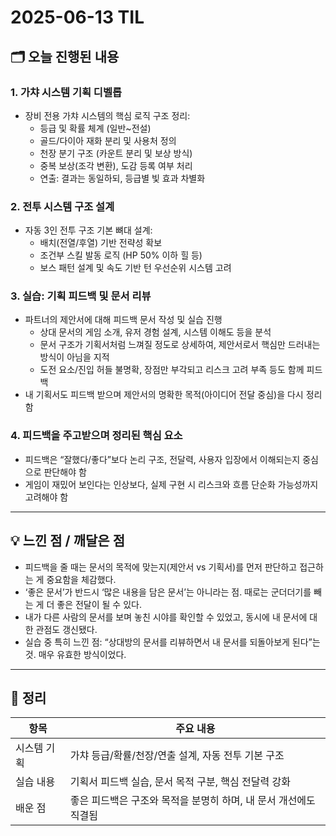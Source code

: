 # 2025-06-13 TIL

## 🗂️ 오늘 진행된 내용

### 1. 가챠 시스템 기획 디벨롭
- 장비 전용 가챠 시스템의 핵심 로직 구조 정리:
  - 등급 및 확률 체계 (일반~전설)
  - 골드/다이아 재화 분리 및 사용처 정의
  - 천장 분기 구조 (카운트 분리 및 보상 방식)
  - 중복 보상(조각 변환), 도감 등록 여부 처리
  - 연출: 결과는 동일하되, 등급별 빛 효과 차별화

### 2. 전투 시스템 구조 설계
- 자동 3인 전투 구조 기본 뼈대 설계:
  - 배치(전열/후열) 기반 전략성 확보
  - 조건부 스킬 발동 로직 (HP 50% 이하 힐 등)
  - 보스 패턴 설계 및 속도 기반 턴 우선순위 시스템 고려

### 3. 실습: 기획 피드백 및 문서 리뷰
- 파트너의 제안서에 대해 피드백 문서 작성 및 실습 진행
  - 상대 문서의 게임 소개, 유저 경험 설계, 시스템 이해도 등을 분석
  - 문서 구조가 기획서처럼 느껴질 정도로 상세하여, 제안서로서 핵심만 드러내는 방식이 아님을 지적
  - 도전 요소/진입 허들 불명확, 장점만 부각되고 리스크 고려 부족 등도 함께 피드백
- 내 기획서도 피드백 받으며 제안서의 명확한 목적(아이디어 전달 중심)을 다시 정리함

### 4. 피드백을 주고받으며 정리된 핵심 요소
- 피드백은 “잘했다/좋다”보다 논리 구조, 전달력, 사용자 입장에서 이해되는지 중심으로 판단해야 함
- 게임이 재밌어 보인다는 인상보다, 실제 구현 시 리스크와 흐름 단순화 가능성까지 고려해야 함

---

## 💡 느낀 점 / 깨달은 점
- 피드백을 줄 때는 문서의 목적에 맞는지(제안서 vs 기획서)를 먼저 판단하고 접근하는 게 중요함을 체감했다.  
- ‘좋은 문서’가 반드시 ‘많은 내용을 담은 문서’는 아니라는 점. 때로는 군더더기를 빼는 게 더 좋은 전달이 될 수 있다.
- 내가 다른 사람의 문서를 보며 놓친 시야를 확인할 수 있었고, 동시에 내 문서에 대한 관점도 갱신됐다.
- 실습 중 특히 느낀 점: “상대방의 문서를 리뷰하면서 내 문서를 되돌아보게 된다”는 것. 매우 유효한 방식이었다.

---

## 📌 정리

| 항목 | 주요 내용 |
|------|-----------|
| 시스템 기획 | 가챠 등급/확률/천장/연출 설계, 자동 전투 기본 구조 |
| 실습 내용 | 기획서 피드백 실습, 문서 목적 구분, 핵심 전달력 강화 |
| 배운 점 | 좋은 피드백은 구조와 목적을 분명히 하며, 내 문서 개선에도 직결됨 |
